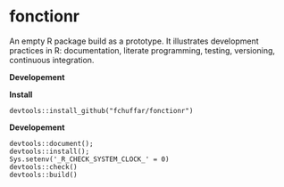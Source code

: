 # fonctionr

An empty R package build as a prototype. It illustrates development practices in R: documentation, literate programming, testing, versioning, continuous integration.

**Developement**
  
**Install**
  
```
devtools::install_github("fchuffar/fonctionr")
```
  
  
**Developement**

```
devtools::document(); 
devtools::install(); 
Sys.setenv('_R_CHECK_SYSTEM_CLOCK_' = 0)
devtools::check()
devtools::build()
```